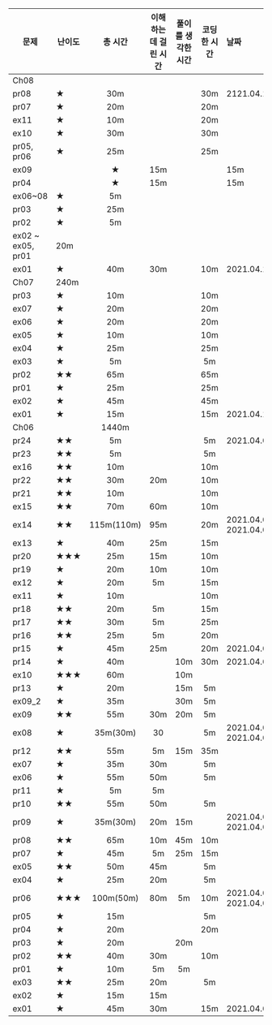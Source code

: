 |문제|난이도|총 시간|이해하는 데 걸린 시간|풀이를 생각한 시간|코딩한 시간|날짜|
|---|---|:---:|:---:|:---:|:---:|:---|
|Ch08|
|pr08|★|30m|||30m|2121.04.11.SUN|
|pr07|★|20m|||20m||
|ex11|★|10m|||20m||
|ex10|★|30m|||30m||
|pr05, pr06|★|25m|||25m||
|ex09||★|15m|||15m||
|pr04||★|15m|||15m||
|ex06~08|★|5m|||||
|pr03|★|25m|||||
|pr02|★|5m|||||
|ex02 ~ ex05, pr01|20m|||||
|ex01|★|40m|30m||10m|2021.04.11.SUN|
|Ch07|240m
|pr03|★|10m|||10m||
|ex07|★|20m|||20m||
|ex06|★|20m|||20m||
|ex05|★|10m|||10m||
|ex04|★|25m|||25m||
|ex03|★|5m|||5m||
|pr02|★★|65m|||65m||
|pr01|★|25m|||25m||
|ex02|★|45m|||45m||
|ex01|★|15m|||15m|2021.04.10.SAT|
|Ch06||1440m|||||
|pr24|★★|5m|||5m|2021.04.09.FRI|
|pr23|★★|5m|||5m||
|ex16|★★|10m|||10m||
|pr22|★★|30m|20m||10m||
|pr21|★★|10m|||10m||
|ex15|★★|70m|60m||10m||
|ex14|★★|115m(110m)|95m||20m|2021.04.08.THU 2021.04.09.FRI|
|ex13|★|40m|25m||15m||
|pr20|★★★|25m|15m||10m||
|pr19|★|20m|10m||10m||
|ex12|★|20m|5m||15m||
|ex11|★|10m|||10m||
|pr18|★★|20m|5m||15m||
|pr17|★★|30m|5m||25m||
|pr16|★★|25m|5m||20m||
|pr15|★|45m|25m||20m|2021.04.08.THU|
|pr14|★|40m||10m|30m|2021.04.07.WED|
|ex10|★★★|60m||10m||
|pr13|★|20m||15m|5m|||
|ex09_2|★|35m||30m|5m||
|ex09|★★|55m|30m|20m|5m||
|ex08|★|35m(30m)|30||5m|2021.04.06.TUE 2021.04.07.WED|
|pr12|★★|55m|5m|15m|35m||
|ex07|★|35m|30m||5m||
|ex06|★|55m|50m||5m||
|pr11|★|5m|5m||||
|pr10|★★|55m|50m||5m|
|pr09|★|35m(30m)|20m|15m||2021.04.05.MON 2021.04.06.TUE
|pr08|★★|65m|10m|45m|10m||
|pr07|★|45m|5m|25m|15m||
|ex05|★★|50m|45m||5m||
|ex04|★|25m|20m||5m||
|pr06|★★★|100m(50m)|80m|5m|10m|2021.04.04.SUN 2021.04.05.MON|
|pr05|★|15m|||5m||
|pr04|★|20m|||20m|
|pr03|★|20m||20m|||
|pr02|★★|40m|30m||10m||
|pr01|★|10m|5m|5m|||
|ex03|★★|25m|20m||5m||
|ex02|★|15m|15m|
|ex01|★|45m|30m||15m|2021.04.04.SUN|
